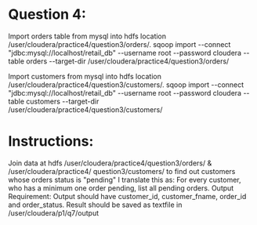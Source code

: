 # Question 4:
Import orders table from mysql into hdfs location /user/cloudera/practice4/question3/orders/.
sqoop import --connect "jdbc:mysql://localhost/retail_db" --username root --password cloudera --table orders --target-dir /user/cloudera/practice4/question3/orders/

Import customers from mysql into hdfs location /user/cloudera/practice4/question3/customers/. 
sqoop import --connect "jdbc:mysql://localhost/retail_db" --username root --password cloudera --table customers --target-dir /user/cloudera/practice4/question3/customers/

# Instructions:
Join data at hdfs  /user/cloudera/practice4/question3/orders/ & /user/cloudera/practice4/ question3/customers/ to find out customers whose orders status is "pending"
I translate this as: For every customer, who has a minimum one order pending, list all pending orders.
Output Requirement:
Output should have customer_id, customer_fname, order_id and order_status.                                            Result should be saved as textfile in /user/cloudera/p1/q7/output


